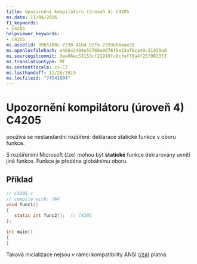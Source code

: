 ```yaml
---
title: Upozornění kompilátoru (úroveň 4) C4205
ms.date: 11/04/2016
f1_keywords:
- C4205
helpviewer_keywords:
- C4205
ms.assetid: 39b5108c-7230-41b4-b2fe-2293eb6aae28
ms.openlocfilehash: e46642494e55769a0676f0e33af0ca40c31939ad
ms.sourcegitcommit: 3ee06ec53153cf21910fc8cfef78a4f25f9633f3
ms.translationtype: MT
ms.contentlocale: cs-CZ
ms.lasthandoff: 11/26/2019
ms.locfileid: "74541804"
---
```

# <a name="compiler-warning-level-4-c4205"></a>Upozornění kompilátoru (úroveň 4) C4205

používá se nestandardní rozšíření: deklarace statické funkce v oboru funkce.

S rozšířeními Microsoft (/ze) mohou být **statické** funkce deklarovány uvnitř jiné funkce. Funkce je předána globálnímu oboru.

## <a name="example"></a>Příklad

```c
// C4205.c
// compile with: /W4
void func1()
{
   static int func2();  // C4205
};

int main()
{
}
```

Taková inicializace nejsou v rámci kompatibility ANSI ([/za](../../build/reference/za-ze-disable-language-extensions.md)) platná.